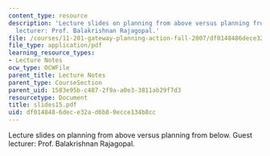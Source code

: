 ```yaml
---
content_type: resource
description: 'Lecture slides on planning from above versus planning from below. Guest
  lecturer: Prof. Balakrishnan Rajagopal.'
file: /courses/11-201-gateway-planning-action-fall-2007/df0148486dece32ad6b80ecce134b8cc_slides15.pdf
file_type: application/pdf
learning_resource_types:
- Lecture Notes
ocw_type: OCWFile
parent_title: Lecture Notes
parent_type: CourseSection
parent_uid: 1583e95b-c487-2f9a-a0e3-3811ab29f7d3
resourcetype: Document
title: slides15.pdf
uid: df014848-6dec-e32a-d6b8-0ecce134b8cc
---
```

Lecture slides on planning from above versus planning from below. Guest lecturer: Prof. Balakrishnan Rajagopal.

